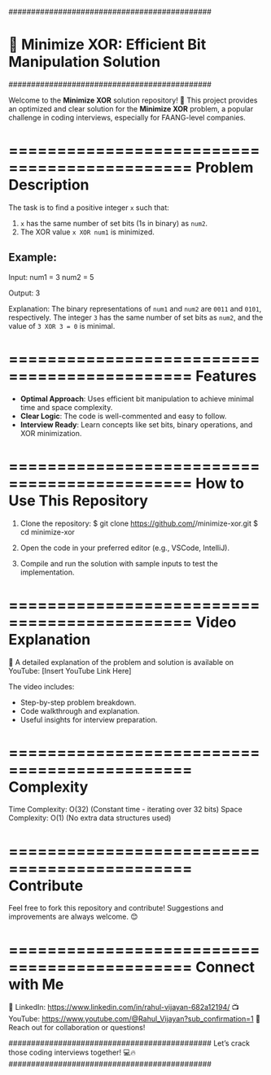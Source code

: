#############################################
# 🧩 Minimize XOR: Efficient Bit Manipulation Solution
#############################################

Welcome to the **Minimize XOR** solution repository! 🚀 This project provides an optimized and clear solution for the **Minimize XOR** problem, a popular challenge in coding interviews, especially for FAANG-level companies.

=============================================
Problem Description
=============================================
The task is to find a positive integer `x` such that:
1. `x` has the same number of set bits (1s in binary) as `num2`.
2. The XOR value `x XOR num1` is minimized.

Example:
---------
Input:
    num1 = 3
    num2 = 5

Output:
    3

Explanation:
The binary representations of `num1` and `num2` are `0011` and `0101`, respectively. The integer `3` has the same number of set bits as `num2`, and the value of `3 XOR 3 = 0` is minimal.

=============================================
Features
=============================================
- **Optimal Approach**: Uses efficient bit manipulation to achieve minimal time and space complexity.
- **Clear Logic**: The code is well-commented and easy to follow.
- **Interview Ready**: Learn concepts like set bits, binary operations, and XOR minimization.

=============================================
How to Use This Repository
=============================================
1. Clone the repository:
   $ git clone https://github.com/<your-username>/minimize-xor.git
   $ cd minimize-xor

2. Open the code in your preferred editor (e.g., VSCode, IntelliJ).

3. Compile and run the solution with sample inputs to test the implementation.

=============================================
Video Explanation
=============================================
🎥 A detailed explanation of the problem and solution is available on YouTube: [Insert YouTube Link Here]

The video includes:
- Step-by-step problem breakdown.
- Code walkthrough and explanation.
- Useful insights for interview preparation.

=============================================
Complexity
=============================================
Time Complexity: O(32) (Constant time - iterating over 32 bits)
Space Complexity: O(1) (No extra data structures used)

=============================================
Contribute
=============================================
Feel free to fork this repository and contribute! Suggestions and improvements are always welcome. 😊

=============================================
Connect with Me
=============================================
💼 LinkedIn: https://www.linkedin.com/in/rahul-vijayan-682a12194/
📺 YouTube: https://www.youtube.com/@Rahul_Vijayan?sub_confirmation=1
📧 Reach out for collaboration or questions!

#############################################
Let’s crack those coding interviews together! 💻🔥
#############################################
